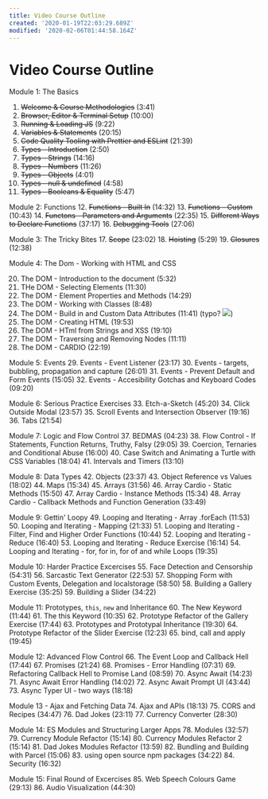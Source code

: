 ```yaml
---
title: Video Course Outline
created: '2020-01-19T22:03:29.689Z'
modified: '2020-02-06T01:44:58.164Z'
---
```


# Video Course Outline


Module 1: The Basics

1. ~~Welcome & Course Methodologies~~ (3:41)
2. ~~Browser, Editor & Terminal Setup~~ (10:00)
3. ~~Running & Loading JS~~ (9:22)
4. ~~Variables & Statements~~ (20:15)
5. ~~Code Quality Tooling with Prettier and ESLint~~ (21:39)
6. ~~Types - Introduction~~ (2:50)
7. ~~Types - Strings~~ (14:16)
8. ~~Types - Numbers~~ (11:26)
9. ~~Types - Objects~~ (4:01)
10. ~~Types - null & undefined~~ (4:58)
11. ~~Types - Booleans & Equality~~ (5:47)

Module 2: Functions
12. ~~Functions - Built In~~ (14:32)
13. ~~Functions - Custom~~ (10:43)
14. ~~Functons - Parameters and Arguments~~ (22:35)
15. ~~Different Ways to Declare Functions~~ (37:17)
16. ~~Debugging Tools~~ (27:06)

Module 3: The Tricky Bites
17. ~~Scope~~ (23:02)
18. ~~Hoisting~~ (5:29)
19. ~~Closures~~ (12:38)

Module 4: The Dom - Working with HTML and CSS

20. The DOM - Introduction to the document (5:32)
21. THe DOM - Selecting Elements (11:30)
22. The DOM - Element Properties and Methods (14:29)
23. The DOM - Working with Classes (8:48)
24. The DOM - Build in and Custom Data Attributes (11:41) (typo? ![](@attachment/Clipboard_2020-01-19-17-01-59.png))
25. The DOM - Creating HTML  (19:53)
26. The DOM - HTml from Strings and XSS (19:10)
27. The DOM - Traversing and Removing Nodes (11:11)
28. The DOM - CARDIO (22:19)

Module 5: Events
29. Events - Event Listener (23:17)
30. Events - targets, bubbling, propagation and capture (26:01)
31. Events - Prevent Default and Form Events (15:05)
32. Events - Accesibility Gotchas and Keyboard Codes (09:20)

Module 6: Serious Practice Exercises
33. Etch-a-Sketch (45:20)
34. Click Outside Modal (23:57)
35. Scroll Events and Intersection Observer (19:16)
36. Tabs (21:54)

Module 7: Logic and Flow Control
37. BEDMAS (04:23)
38. Flow Control - If Statements, Function Returns, Truthy, Falsy (29:05)
39. Coercion, Ternaries and Conditional Abuse (16:00)
40. Case Switch and Animating a Turtle with CSS Variables (18:04)
41. Intervals and Timers (13:10)

Module 8: Data Types
42. Objects (23:37)
43. Object Reference vs Values (18:02)
44. Maps (15:34)
45. Arrays (31:56)
46. Array Cardio - Static Methods (15:50)
47. Array Cardio - Instance Methods (15:34)
48. Array Cardio - Callback Methods and Function Generation (33:49)

Module 9: Gettin' Loopy
49. Looping and Iterating - Array .forEach (11:53)
50. Looping and Iterating - Mapping (21:33)
51. Looping and Iterating - Filter, Find and Higher Order Functions (10:44)
52. Looping and Iterating - Reduce (16:40)
53. Looping and Iterating - Reduce Exercise (16:14)
54. Looping and Iterating - for, for in, for of and while Loops (19:35)

Module 10: Harder Practice Excercises
55. Face Detection and Censorship (54:31)
56. Sarcastic Text Generator (22:53)
57. Shopping Form with Custom Events, Delegation and localstorage (58:50)
58. Building a Gallery Exercise (35:25)
59. Building a Slider (34:22)

Module 11: Prototypes, `this`, `new` and Inheritance
60. The New Keyword (11:44)
61. The this Keyword (10:35)
62. Prototype Refactor of the Gallery Exercise (17:44)
63. Prototypes and Prototypal Inheritance (19:30)
64. Prototype Refactor of the Slider Exercise (12:23)
65. bind, call and apply (19:45)

Module 12: Advanced Flow Control 
66. The Event Loop and Callback Hell (17:44)
67. Promises (21:24)
68. Promises - Error Handling (07:31)
69. Refactoring Callback Hell to Promise Land (08:59)
70. Async Await (14:23)
71. Async Await Error Handling (14:02)
72. Async Await Prompt UI (43:44)
73. Async Typer UI - two ways (18:18)

Module 13 - Ajax and Fetching Data
74. Ajax and APIs (18:13)
75. CORS and Recipes (34:47)
76. Dad Jokes (23:11)
77. Currency Converter (28:30)

Module 14: ES Modules and Structuring Larger Apps
78. Modules (32:57)
79. Currency Module Refactor (15:14)
80. Currency Modules Refactor 2 (15:14)
81. Dad Jokes Modules Refactor (13:59)
82. Bundling and Building with Parcel (15:06)
83. using open source npm packages (34:22)
84. Security (16:32)

Module 15: Final Round of Excercises
85. Web Speech Colours Game (29:13)
86. Audio Visualization (44:30)

